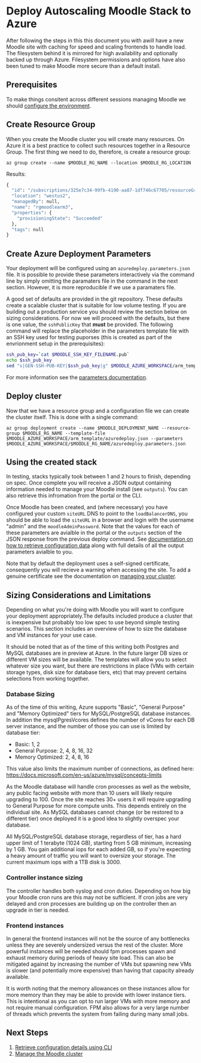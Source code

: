 # Deploy Autoscaling Moodle Stack to Azure

After following the steps in this this document you with awill have a
new Moodle site with caching for speed and scaling frontends to handle
load. The filesystem behind it is mirrored for high availability and
optionally backed up through Azure. Filesystem permissions and options
have also been tuned to make Moodle more secure than a default
install.

## Prerequisites

To make things consitent across different sessions managing Moodle we
should [configure the environment](./Preparation.md).


## Create Resource Group

When you create the Moodle cluster you will create many resources. On
Azure it is a best practice to collect such resources together in a
Resource Group. The first thing we need to do, therefore, is create a
resource group:

```
az group create --name $MOODLE_RG_NAME --location $MOODLE_RG_LOCATION
```

Results:

```expected_similarity=0.4
{
  "id": "/subscriptions/325e7c34-99fb-4190-aa87-1df746c67705/resourceGroups/rgmoodlearm3",
  "location": "westus2",
  "managedBy": null,
  "name": "rgmoodlearm3",
  "properties": {
    "provisioningState": "Succeeded"
  },
  "tags": null
}
```

## Create Azure Deployment Parameters

Your deployment will be configured using an
`azuredeploy.parameters.json` file. It is possible to provide these
parameters interactively via the command line by simply omitting the
paramaters file in the command in the next section. However, it is
more reproducible if we use a paramaters file.

A good set of defaults are provided in the git repository. These
defaults create a scalable cluster that is suitable for low volume
testing. If you are building out a production service you should
review the section below on sizing considerations. For now we will
proceed with the defaults, but there is one value, the `sshPublicKey`
that **must** be provided. The following command will replace the
placeholder in the parameters template file with an SSH key used for
testing puporses (this is created as part of the envrionment setup in
the prerequisites):

``` bash
ssh_pub_key=`cat $MOODLE_SSH_KEY_FILENAME.pub`
echo $ssh_pub_key
sed "s|GEN-SSH-PUB-KEY|$ssh_pub_key|g" $MOODLE_AZURE_WORKSPACE/arm_template/azuredeploy.parameters.json > $MOODLE_AZURE_WORKSPACE/$MOODLE_RG_NAME/azuredeploy.parameters.json
```

For more information see the [parameters documentation](Parameters.md).

## Deploy cluster

Now that we have a resource group and a configuration file we can
create the cluster itself. This is done with a single command:

```
az group deployment create --name $MOODLE_DEPLOYMENT_NAME --resource-group $MOODLE_RG_NAME --template-file $MOODLE_AZURE_WORKSPACE/arm_template/azuredeploy.json --parameters $MOODLE_AZURE_WORKSPACE/$MOODLE_RG_NAME/azuredeploy.parameters.json
```

## Using the created stack

In testing, stacks typically took between 1 and 2 hours to finish,
depending on spec. Once complete you will receive a JSON output
containing information needed to manage your Moodle install (see
`outputs`). You can also retrieve this infromation from the portal or
the CLI.
                      
Once Moodle has been created, and (where necessary) you have
configured your custom `siteURL` DNS to point to the
`loadBalancerDNS`, you should be able to load the `siteURL` in a
browser and login with the username "admin" and the
`moodleAdminPassword`. Note that the values for each of these
parameters are avialble in the portal or the `outputs` section of the
JSON response from the previous deploy command. See [documentation on
how to retrieve configuration data](./Get-Install-Data.md) along
with full details of all the output parameters avialble to you.

Note that by default the deployment uses a self-signed certificate,
consequently you will recieve a warning when accessing the site. To
add a genuine certificate see the documentation on [managing your
cluster](./Manage.md).

## Sizing Considerations and Limitations

Depending on what you're doing with Moodle you will want to configure
your deployment appropriately.The defaults included produce a cluster
that is inexpensive but probably too low spec to use beyond simple
testing scenarios. This section includes an overview of how to size
the database and VM instances for your use case.

It should be noted that as of the time of this writing both Postgres
and MySQL databases are in preview at Azure. In the future larger DB
sizes or different VM sizes will be available. The templates will
allow you to select whatever size you want, but there are restrictions
in place (VMs with certain storage types, disk size for database
tiers, etc) that may prevent certains selections from working
together.

### Database Sizing

As of the time of this writing, Azure supports "Basic", "General Purpose" and "Memory Optimized"
tiers for MySQL/PostgreSQL database instances. In addition the mysqlPgresVcores defines
the number of vCores for each DB server instance, and the number of those you can use is limited by
database tier:

- Basic: 1, 2
- General Purpose: 2, 4, 8, 16, 32
- Memory Optimized: 2, 4, 8, 16

This value also limits the maximum number of connections, as defined
here: https://docs.microsoft.com/en-us/azure/mysql/concepts-limits

As the Moodle database will handle cron processes as well as the
website, any public facing website with more than 10 users will likely
require upgrading to 100. Once the site reaches 30+ users it will
require upgrading to General Purpose for more compute units. This depends
entirely on the individual site. As MySQL databases cannot change (or
be restored to a different tier) once deployed it is a good idea to
slightly overspec your database.

All MySQL/PostgreSQL database storage, regardless of tier, has a hard upper limit of 1
terabyte (1024 GB), starting from 5 GB minimum, increasing by 1 GB. You gain additional iops for each added GB, so if
you're expecting a heavy amount of traffic you will want to oversize
your storage. The current maximum iops with a 1TB disk is 3000.

### Controller instance sizing

The controller handles both syslog and cron duties. Depending on how
big your Moodle cron runs are this may not be sufficient. If cron jobs
are very delayed and cron processes are building up on the controller
then an upgrade in tier is needed.

### Frontend instances

In general the frontend instances will not be the source of any
bottlenecks unless they are severely undersized versus the rest of the
cluster. More powerful instances will be needed should fpm processes
spawn and exhaust memory during periods of heavy site load. This can
also be mitigated against by increasing the number of VMs but spawning
new VMs is slower (and potentially more expensive) than having that
capacity already available.

It is worth noting that the memory allowances on these instances allow
for more memory than they may be able to provide with lower instance
tiers. This is intentional as you can opt to run larger VMs with more
memory and not require manual configuration. FPM also allows for a
very large number of threads which prevents the system from failing
during many small jobs.


## Next Steps

  1. [Retrieve configuration details using CLI](./Get-Install-Data.md)
  1. [Manage the Moodle cluster](./Manage.md)
